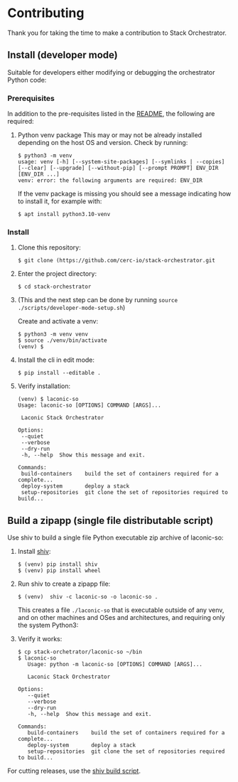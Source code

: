 # Contributing

Thank you for taking the time to make a contribution to Stack Orchestrator.

## Install (developer mode)

Suitable for developers either modifying or debugging the orchestrator Python code:

### Prerequisites

In addition to the pre-requisites listed in the [README](/README.md), the following are required:

1. Python venv package
   This may or may not be already installed depending on the host OS and version. Check by running:
   ```
   $ python3 -m venv
   usage: venv [-h] [--system-site-packages] [--symlinks | --copies] [--clear] [--upgrade] [--without-pip] [--prompt PROMPT] ENV_DIR [ENV_DIR ...]
   venv: error: the following arguments are required: ENV_DIR
   ```
   If the venv package is missing you should see a message indicating how to install it, for example with:
   ```
   $ apt install python3.10-venv
   ```

### Install

1. Clone this repository:
   ```
   $ git clone (https://github.com/cerc-io/stack-orchestrator.git
   ```

2. Enter the project directory:
   ```
   $ cd stack-orchestrator
   ```

3. (This and the next step can be done by running `source ./scripts/developer-mode-setup.sh`)

   Create and activate a venv:
   ```
   $ python3 -m venv venv
   $ source ./venv/bin/activate
   (venv) $
   ```

4. Install the cli in edit mode:
   ```
   $ pip install --editable .
   ```

5. Verify installation:
   ```
   (venv) $ laconic-so
   Usage: laconic-so [OPTIONS] COMMAND [ARGS]...

    Laconic Stack Orchestrator

   Options:
    --quiet
    --verbose
    --dry-run
    -h, --help  Show this message and exit.

   Commands:
    build-containers    build the set of containers required for a complete...
    deploy-system       deploy a stack
    setup-repositories  git clone the set of repositories required to build...
   ```

## Build a zipapp (single file distributable script)

Use shiv to build a single file Python executable zip archive of laconic-so:

1. Install [shiv](https://github.com/linkedin/shiv):
   ```
   $ (venv) pip install shiv
   $ (venv) pip install wheel
   ```

2. Run shiv to create a zipapp file:
   ```
   $ (venv)  shiv -c laconic-so -o laconic-so .
   ```
   This creates a file `./laconic-so` that is executable outside of any venv, and on other machines and OSes and architectures, and requiring only the system Python3:

3. Verify it works:
   ```
   $ cp stack-orchetrator/laconic-so ~/bin
   $ laconic-so
      Usage: python -m laconic-so [OPTIONS] COMMAND [ARGS]...

      Laconic Stack Orchestrator

   Options:
      --quiet
      --verbose
      --dry-run
      -h, --help  Show this message and exit.

   Commands:
      build-containers    build the set of containers required for a complete...
      deploy-system       deploy a stack
      setup-repositories  git clone the set of repositories required to build...
   ```

For cutting releases, use the [shiv build script](/scripts/build_shiv_package.sh).
